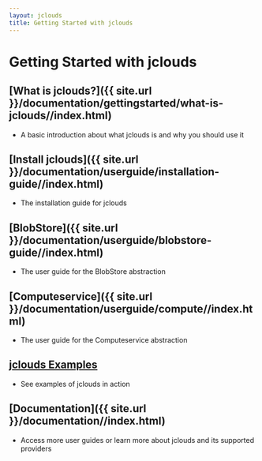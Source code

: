 ```yaml
---
layout: jclouds
title: Getting Started with jclouds
---
```


# Getting Started with jclouds

## [What is jclouds?]({{ site.url }}/documentation/gettingstarted/what-is-jclouds//index.html)

* A basic introduction about what jclouds is and why you should use it

## [Install jclouds]({{ site.url }}/documentation/userguide/installation-guide//index.html)

* The installation guide for jclouds

## [BlobStore]({{ site.url }}/documentation/userguide/blobstore-guide//index.html)

* The user guide for the BlobStore abstraction

## [Computeservice]({{ site.url }}/documentation/userguide/compute//index.html)

* The user guide for the Computeservice abstraction

## [jclouds Examples](https://github.com/jclouds/jclouds-examples)

* See examples of jclouds in action

## [Documentation]({{ site.url }}/documentation//index.html)

* Access more user guides or learn more about jclouds and its supported providers

